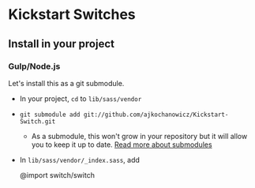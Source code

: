 # Kickstart Switches

## Install in your project

### Gulp/Node.js

Let's install this as a git submodule.

- In your project, `cd` to `lib/sass/vendor`
- `git submodule add git://github.com/ajkochanowicz/Kickstart-Switch.git`
  - As a submodule, this won't grow in your repository but it will allow you to
    keep it up to date. [Read more about submodules](http://git-scm.com/book/en/Git-Tools-Submodules)
- In `lib/sass/vendor/_index.sass`, add

    @import switch/switch
